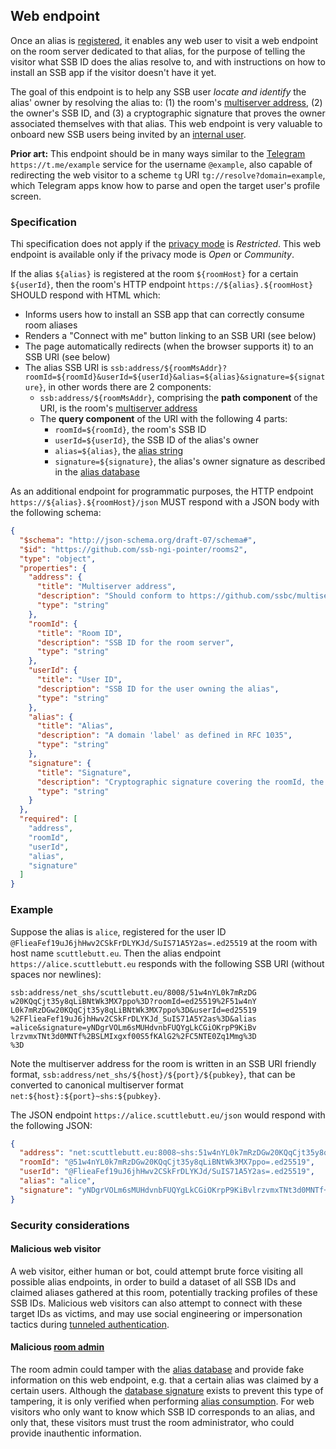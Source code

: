 ## Web endpoint

Once an alias is [registered](Registration.md), it enables any web user to visit a web endpoint on the room server dedicated to that alias, for the purpose of telling the visitor what SSB ID does the alias resolve to, and with instructions on how to install an SSB app if the visitor doesn't have it yet.

The goal of this endpoint is to help any SSB user *locate and identify* the alias' owner by resolving the alias to: (1) the room's [multiserver address](https://github.com/ssb-js/multiserver), (2) the owner's SSB ID, and (3) a cryptographic signature that proves the owner associated themselves with that alias. This web endpoint is very valuable to onboard new SSB users being invited by an [internal user](../Stakeholders/Internal%20user.md).

**Prior art:** This endpoint should be in many ways similar to the [Telegram](https://telegram.org/) `https://t.me/example` service for the username `@example`, also capable of redirecting the web visitor to a scheme `tg` URI `tg://resolve?domain=example`, which Telegram apps know how to parse and open the target user's profile screen.

### Specification

Thi specification does not apply if the [privacy mode](../Setup/Privacy%20modes.md) is *Restricted*. This web endpoint is available only if the privacy mode is *Open* or *Community*.

If the alias `${alias}` is registered at the room `${roomHost}` for a certain `${userId}`, then the room's HTTP endpoint `https://${alias}.${roomHost}` SHOULD respond with HTML which:

- Informs users how to install an SSB app that can correctly consume room aliases
- Renders a "Connect with me" button linking to an SSB URI (see below)
- The page automatically redirects (when the browser supports it) to an SSB URI (see below)
- The alias SSB URI is `ssb:address/${roomMsAddr}?roomId=${roomId}&userId=${userId}&alias=${alias}&signature=${signature}`, in other words there are 2 components:
  - `ssb:address/${roomMsAddr}`, comprising the **path component** of the URI, is the room's [multiserver address](https://github.com/ssb-js/multiserver)
  - The **query component** of the URI with the following 4 parts:
    - `roomId=${roomId}`, the room's SSB ID
    - `userId=${userId}`, the SSB ID of the alias's owner
    - `alias=${alias}`, the [alias string](Alias%20string.md)
    - `signature=${signature}`, the alias's owner signature as described in the [alias database](Alias%20database.md)

As an additional endpoint for programmatic purposes, the HTTP endpoint `https://${alias}.${roomHost}/json` MUST respond with a JSON body with the following schema:

```json
{
  "$schema": "http://json-schema.org/draft-07/schema#",
  "$id": "https://github.com/ssb-ngi-pointer/rooms2",
  "type": "object",
  "properties": {
    "address": {
      "title": "Multiserver address",
      "description": "Should conform to https://github.com/ssbc/multiserver-address",
      "type": "string"
    },
    "roomId": {
      "title": "Room ID",
      "description": "SSB ID for the room server",
      "type": "string"
    },
    "userId": {
      "title": "User ID",
      "description": "SSB ID for the user owning the alias",
      "type": "string"
    },
    "alias": {
      "title": "Alias",
      "description": "A domain 'label' as defined in RFC 1035",
      "type": "string"
    },
    "signature": {
      "title": "Signature",
      "description": "Cryptographic signature covering the roomId, the userId, and the alias",
      "type": "string"
    }
  },
  "required": [
    "address",
    "roomId",
    "userId",
    "alias",
    "signature"
  ]
}
```

### Example

Suppose the alias is `alice`, registered for the user ID `@FlieaFef19uJ6jhHwv2CSkFrDLYKJd/SuIS71A5Y2as=.ed25519` at the room with host name `scuttlebutt.eu`. Then the alias endpoint `https://alice.scuttlebutt.eu` responds with the following SSB URI (without spaces nor newlines):

```
ssb:address/net_shs/scuttlebutt.eu/8008/51w4nYL0k7mRzDG
w20KQqCjt35y8qLiBNtWk3MX7ppo%3D?roomId=ed25519%2F51w4nY
L0k7mRzDGw20KQqCjt35y8qLiBNtWk3MX7ppo%3D&userId=ed25519
%2FFlieaFef19uJ6jhHwv2CSkFrDLYKJd_SuIS71A5Y2as%3D&alias
=alice&signature=yNDgrVOLm6sMUHdvnbFUQYgLkCGiOKrpP9KiBv
lrzvmxTNt3d0MNTf%2BSLMIxgxf00S5fKAlG2%2FC5NTE0Zq1Mmg%3D
%3D
```

Note the multiserver address for the room is written in an SSB URI friendly format, `ssb:address/net_shs/${host}/${port}/${pubkey}`, that can be converted to canonical multiserver format `net:${host}:${port}~shs:${pubkey}`.

The JSON endpoint `https://alice.scuttlebutt.eu/json` would respond with the following JSON:

```json
{
  "address": "net:scuttlebutt.eu:8008~shs:51w4nYL0k7mRzDGw20KQqCjt35y8qLiBNtWk3MX7ppo=",
  "roomId": "@51w4nYL0k7mRzDGw20KQqCjt35y8qLiBNtWk3MX7ppo=.ed25519",
  "userId": "@FlieaFef19uJ6jhHwv2CSkFrDLYKJd/SuIS71A5Y2as=.ed25519",
  "alias": "alice",
  "signature": "yNDgrVOLm6sMUHdvnbFUQYgLkCGiOKrpP9KiBvlrzvmxTNt3d0MNTf+SLMIxgxf00S5fKAlG2/C5NTE0Zq1Mmg=="
}
```

### Security considerations

#### Malicious web visitor

A web visitor, either human or bot, could attempt brute force visiting all possible alias endpoints, in order to build a dataset of all SSB IDs and claimed aliases gathered at this room, potentially tracking profiles of these SSB IDs. Malicious web visitors can also attempt to connect with these target IDs as victims, and may use social engineering or impersonation tactics during [tunneled authentication](../Participation/Tunneled%20authentication.md).

#### Malicious [room admin](../Stakeholders/Room%20admin.md)

The room admin could tamper with the [alias database](Alias%20database.md) and provide fake information on this web endpoint, e.g. that a certain alias was claimed by a certain users. Although the [database signature](Alias%20database.md) exists to prevent this type of tampering, it is only verified when performing [alias consumption](Alias%20consumption.md). For web visitors who only want to know which SSB ID corresponds to an alias, and only that, these visitors must trust the room administrator, who could provide inauthentic information.